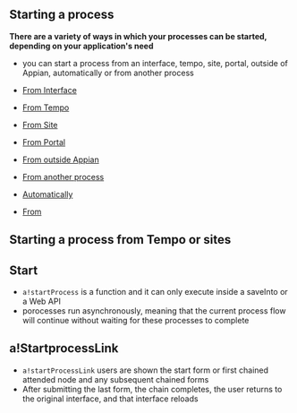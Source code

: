 ## Starting a process
**There are a variety of ways in which your processes can be started, depending on your application's need**
- you can start a process from an interface, tempo, site, portal, outside of Appian, automatically or from another process

- [From Interface](./FromInterface.md)
- [From Tempo](./FromTempo.md)
- [From Site]()
- [From Portal](./FromPortal.md)
- [From outside Appian]()
- [From another process]()
- [Automatically]()
- [From]()

## Starting a process from Tempo or sites


## Start
- `a!startProcess` is a function and it can only execute inside a saveInto or a Web API
- porocesses run asynchronously, meaning that the current process flow will continue without waiting for these processes to complete
## a!StartprocessLink
- `a!startProcessLink` users are shown the start form or first chained attended node and any subsequent chained forms
- After submitting the last form, the chain completes, the user returns to the original interface, and that interface reloads